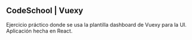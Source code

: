 ## CodeSchool | Vuexy

Ejercicio práctico donde se usa la plantilla dashboard de Vuexy para la UI. Aplicación hecha en React. 